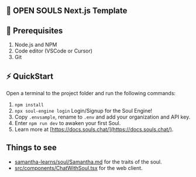## 📖 OPEN SOULS Next.js Template

## 🌱 Prerequisites

1. Node.js and NPM
2. Code editor (VSCode or Cursor)
3. Git

## ⚡ QuickStart

Open a terminal to the project folder and run the following commands:
1. `npm install`
2. `npx soul-engine login` Login/Signup for the Soul Engine! 
3. Copy `.envsample`, rename to `.env` and add your organization and API key. 
4. Enter `npm run dev` to awaken your first Soul.
5. Learn more at [https://docs.souls.chat/](https://docs.souls.chat/).

## Things to see

* [samantha-learns/soul/Samantha.md](samantha-learns/soul/Samantha.md) for the traits of the soul.
* [src/components/ChatWithSoul.tsx](src/components/ChatWithSoul.tsx) for the web client.